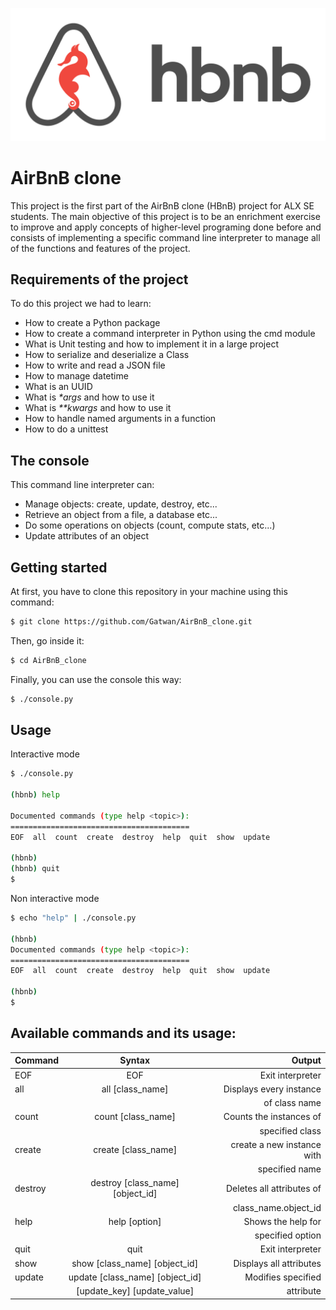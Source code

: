 ![hbnb](https://github.com/Gatwan/AirBnB_clone/blob/master/.img_dir/hbnb.png)

# AirBnB clone
This project is the first part of the AirBnB clone (HBnB) project for ALX SE students.
The main objective of this project is to be an enrichment exercise
to improve and apply concepts of higher-level programing
done before and consists of implementing a specific command line interpreter
to manage all of the functions and features of the project.

## Requirements of the project
To do this project we had to learn:
* How to create a Python package
* How to create a command interpreter in Python using the cmd module
* What is Unit testing and how to implement it in a large project
* How to serialize and deserialize a Class
* How to write and read a JSON file
* How to manage datetime
* What is an UUID
* What is _*args_ and how to use it
* What is _**kwargs_ and how to use it
* How to handle named arguments in a function
* How to do a unittest

## The console
This command line interpreter can:

* Manage objects: create, update, destroy, etc...
* Retrieve an object from a file, a database etc...
* Do some operations on objects (count, compute stats, etc...)
* Update attributes of an object

## Getting started
At first, you have to clone this repository in your machine using this command:

```bash
$ git clone https://github.com/Gatwan/AirBnB_clone.git
```

Then, go inside it:
```bash
$ cd AirBnB_clone
```

Finally, you can use the console this way:
```bash
$ ./console.py
```

## Usage
Interactive mode
```bash
$ ./console.py

(hbnb) help

Documented commands (type help <topic>):
========================================
EOF  all  count  create  destroy  help  quit  show  update

(hbnb)
(hbnb) quit
$
```

Non interactive mode
```bash
$ echo "help" | ./console.py

(hbnb)
Documented commands (type help <topic>):
========================================
EOF  all  count  create  destroy  help  quit  show  update

(hbnb)
$
```

## Available commands and its usage:

| Command       |              Syntax                       |     Output                |
| :------------ | :---------------------------------------: | ------------------------: |
| EOF           | EOF                                       | Exit interpreter          |
| all           | all [class_name]                          | Displays every instance   |
|               |                                           | of class name             |
| count         | count [class_name]                        | Counts the instances of   |
|               |                                           | specified class           |
| create        | create [class_name]                       | create a new instance with|
|               |                                           | specified name            |
| destroy       | destroy [class_name] [object_id]          | Deletes all attributes of |
|               |                                           | class_name.object_id      |
| help          | help [option]                             | Shows the help for        |
|               |                                           | specified option          |
| quit          | quit                                      | Exit interpreter          |
| show          | show [class_name] [object_id]             | Displays all attributes   |
| update        | update [class_name] [object_id]           | Modifies specified        |
|               | [update_key] [update_value]               | attribute                 |

